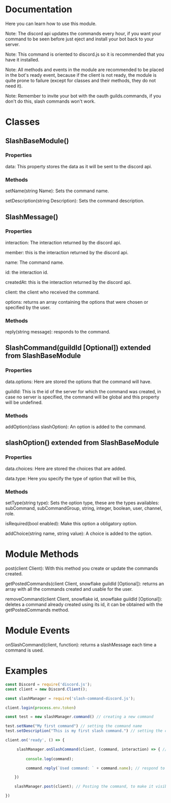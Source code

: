 # Documentation
Here you can learn how to use this module.

Note: The discord api updates the commands every hour, if you want your command to be seen before just eject and install your bot back to your server.

Note: This command is oriented to discord.js so it is recommended that you have it installed.

Note: All methods and events in the module are recommended to be placed in the bot's ready event, because if the client is not ready, the module is quite prone to failure (except for classes and their methods, they do not need it).

Note: Remember to invite your bot with the oauth guilds.commands, if you don't do this, slash commands won't work.

# Classes


## SlashBaseModule()

### Properties

data: This property stores the data as it will be sent to the discord api.

### Methods

setName(string Name): Sets the command name.

setDescription(string Description): Sets the command description.




## SlashMessage()

### Properties

interaction: The interaction returned by the discord api.

member: this is the interaction returned by the discord api.

name: The command name.

id: the interaction id.

createdAt: this is the interaction returned by the discord api.

client: the client who received the command.

options: returns an array containing the options that were chosen or specified by the user.

### Methods

reply(string message): responds to the command.



## SlashCommand(guildId [Optional]) extended from SlashBaseModule

### Properties

data.options: Here are stored the options that the command will have.

guildId: This is the id of the server for which the command was created, in case no server is specified, the command will be global and this property will be undefined.

### Methods

addOption(class slashOption): An option is added to the command.




## slashOption() extended from SlashBaseModule

### Properties

data.choices: Here are stored the choices that are added.

data.type: Here you specify the type of option that will be this, 

### Methods

setType(string type): Sets the option type, these are the types availables: subCommand, subCommandGroup, string, integer, boolean, user, channel, role.

isRequired(bool enabled): Make this option a obligatory option.

addChoice(string name, string value): A choice is added to the option.




# Module Methods

post(client Client): With this method you create or update the commands created.

getPostedCommands(client Client, snowflake guildId [Optional]): returns an array with all the commands created and usable for the user.

removeCommand(client Client, snowflake id, snowflake guildId [Optional]): deletes a command already created using its id, it can be obtained with the getPostedCommands method.

# Module Events

onSlashCommand(client, function): returns a slashMessage each time a command is used.

# Examples

```javascript
const Discord = require('discord.js');
const client = new Discord.Client();

const slashManager = require('slash-command-discord.js'); 

client.login(process.env.token)

const test = new slashManager.command() // creating a new command

test.setName("My first command") // setting the command name
test.setDescription("This is my first slash command.") // setting the command description

client.on('ready', () => {

     slashManager.onSlashCommand(client, (command, interaction) => { // a listener for every time a command is used
    
         console.log(command);

         command.reply(`Used command: ` + command.name); // respond to the user

    })

    slashManager.post(client); // Posting the command, to make it visible on all servers

})
```
